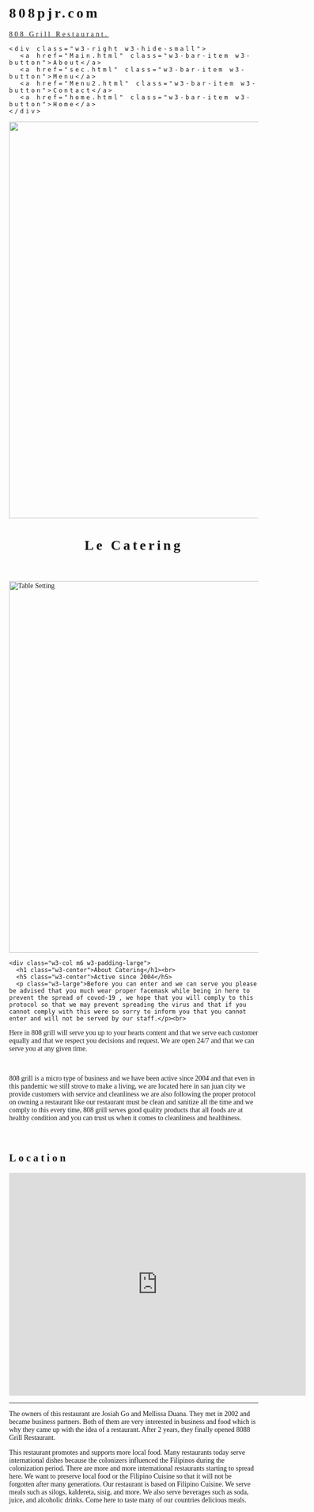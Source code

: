 # 808pjr.com
<!DOCTYPE html>
<html>
<title>808 Grill restaurant </title>
<meta charset="UTF-8">
<meta name="viewport" content="width=device-width, initial-scale=1">
<link rel="stylesheet" href="https://www.w3schools.com/w3css/4/w3.css">
<style>
body {font-family: "Times New Roman", Georgia, Serif;}
h1, h2, h3, h4, h5, h6 {
  font-family: "Playfair Display";
  letter-spacing: 5px;
}
</style>
<body>

<div class="w3-top">
  <div class="w3-bar w3-white w3-padding w3-card" style="letter-spacing:4px;">
    <a href="#home" class="w3-bar-item w3-button">808 Grill Restaurant.</a>
 
    <div class="w3-right w3-hide-small">
      <a href="Main.html" class="w3-bar-item w3-button">About</a>
      <a href="sec.html" class="w3-bar-item w3-button">Menu</a>
      <a href="Menu2.html" class="w3-bar-item w3-button">Contact</a>
	  <a href="home.html" class="w3-bar-item w3-button">Home</a>
    </div>
  </div>
</div>

<header class="w3-display-container w3-content w3-wide" style="max-width:1600px;min-width:500px" id="home">
  <img class="w3-image" src="home.jpg" alt="home" width="1600" height="800">
  <div class="w3-display-bottomleft w3-padding-large w3-opacity">
    <h1 class="w3-xxlarge">Le Catering</h1>
  </div>
</header>

<div class="w3-content" style="max-width:1100px">

  
  <div class="w3-row w3-padding-64" id="about">
    <div class="w3-col m6 w3-padding-large w3-hide-small">
     <img src="Proto.jpg" class="w3-round w3-image w3-opacity-min" alt="Table Setting" width="600" height="750">
    </div>

    <div class="w3-col m6 w3-padding-large">
      <h1 class="w3-center">About Catering</h1><br>
      <h5 class="w3-center">Active since 2004</h5>
      <p class="w3-large">Before you can enter and we can serve you please be advised that you much wear proper facemask while being in here to prevent the spread of covod-19 , we hope that you will comply to this protocol so that we may prevent spreading the virus and that if you cannot comply with this were so sorry to inform you that you cannot enter and will not be served by our staff.</p><br>

<p class="w3-large">Here in 808 grill will serve you up to your hearts content and that we serve each customer equally and that we respect you decisions and request. We are open 24/7 and that we can serve you at any given time.</p><br>
   <p class="w3-large"> 808 grill is a micro type of business and we have been active since 2004 and that even in this pandemic we still strove to make a living, we are located here in san juan city we provide customers with service and cleanliness we are also following the proper protocol on owning a restaurant like our restaurant must be clean and sanitize all the time and we comply to this every time, 808 grill serves good quality products that all foods are at healthy condition and you can trust us when it comes to cleanliness and healthiness.</p><br>
   </div>
  </div>
  
<h2>Location</h2>
<iframe src="https://www.google.com/maps/embed?pb=!1m18!1m12!1m3!1d3860.817499751313!2d121.02713301478921!3d14.609469889796845!2m3!1f0!2f0!3f0!3m2!1i1024!2i768!4f13.1!3m3!1m2!1s0x3397b62c6d6ddd83%3A0xb7214058826df81!2s185%20N%20Domingo%20St%2C%20San%20Juan%2C%201500%20Metro%20Manila!5e0!3m2!1sen!2sph!4v1643623425560!5m2!1sen!2sph" width="600" height="450" style="border:0;" allowfullscreen="" loading="lazy"></iframe>
  <hr>



<footer class="w3-center w3-light-grey w3-padding-32">
   <p class="w3-large">The owners of this restaurant are Josiah Go and Mellissa Duana. They met in 2002 and became business partners. Both of them are very interested in business and food which is why they came up with the idea of a restaurant. After 2 years, they finally opened 8088 Grill Restaurant.</p>
      <p class="w3-large">This restaurant promotes and supports more local food. Many restaurants today serve international dishes because the colonizers influenced the Filipinos during the colonization period. There are more and more international restaurants starting to spread here. We want to preserve local food or the Filipino Cuisine so that it will not be forgotten after many generations. Our restaurant is based on Filipino Cuisine. We serve meals such as silogs, kaldereta, sisig, and more. We also serve beverages such as soda, juice, and alcoholic drinks. Come here to taste many of our countries delicious meals.</p>
</footer>

</body>
</html>
